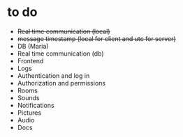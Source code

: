 # to do
- ~~Real time communication (local)~~
- ~~message timestamp (local for client and utc for server)~~
- DB (Maria)
- Real time communication (db)
- Frontend
- Logs
- Authentication and log in
- Authorization and permissions
- Rooms
- Sounds
- Notifications
- Pictures
- Audio
- Docs
